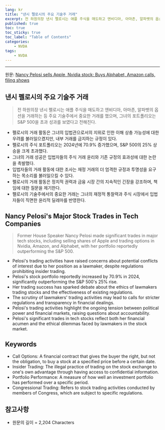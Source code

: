 ```yaml
---
lang: kr
title: "낸시 펠로시의 주요 기술주 거래"
excerpt: 전 하원의장 낸시 펠로시는 애플 주식을 매도하고 엔비디아, 아마존, 알파벳의 옵션을 거래하는 등 주요 기술주에서 중요한 거래를 했으며, 그녀의 포트폴리오는 S&P 500을 초과 성과를 보였다고 전해진다.
published: true
toc: true
toc_sticky: true
toc_label: "Table of Contents"
categories:
    - NVDA
tags:
    - NVDA
---
```


---

  원문: [Nancy Pelosi sells Apple, Nvidia stock; Buys Alphabet, Amazon calls, filing shows](https://www.investing.com/news/stock-market-news/nancy-pelosi-sells-apple-nvidia-stock-buys-alphabet-amazon-calls-filing-shows-3820827)

## 낸시 펠로시의 주요 기술주 거래

> 전 하원의장 낸시 펠로시는 애플 주식을 매도하고 엔비디아, 아마존, 알파벳의 옵션을 거래하는 등 주요 기술주에서 중요한 거래를 했으며, 그녀의 포트폴리오는 S&P 500을 초과 성과를 보였다고 전해진다.


- 펠로시의 거래 활동은 그녀의 입법관으로서의 지위로 인한 이해 상충 가능성에 대한 우려를 불러일으켰지만, 내부 거래를 금지하는 규정이 있다.
- 펠로시의 주식 포트폴리오는 2024년에 70.9% 증가했으며, S&P 500의 25% 상승을 크게 초과했다.
- 그녀의 거래 성공은 입법자들의 주식 거래 윤리와 기존 규정의 효과성에 대한 논란을 촉발했다.
- 입법자들의 거래 활동에 대한 조사는 재정 거래의 더 엄격한 규정과 투명성을 요구하는 목소리를 불러일으킬 수 있다.
- 펠로시의 거래 활동은 정치적 권력과 금융 시장 간의 지속적인 긴장을 강조하며, 책임에 대한 질문을 제기한다.
- 펠로시의 기술주에서의 중요한 거래는 그녀의 재정적 통찰력과 주식 시장에서 입법자들이 직면한 윤리적 딜레마를 반영한다.

## Nancy Pelosi's Major Stock Trades in Tech Companies

> Former House Speaker Nancy Pelosi made significant trades in major tech stocks, including selling shares of Apple and trading options in Nvidia, Amazon, and Alphabet, with her portfolio reportedly outperforming the S&P 500.


- Pelosi's trading activities have raised concerns about potential conflicts of interest due to her position as a lawmaker, despite regulations prohibiting insider trading.
- Pelosi's stock portfolio reportedly increased by 70.9% in 2024, significantly outperforming the S&P 500's 25% rise.
- Her trading success has sparked debate about the ethics of lawmakers trading stocks and the effectiveness of existing regulations.
- The scrutiny of lawmakers' trading activities may lead to calls for stricter regulations and transparency in financial dealings.
- Pelosi's trading activities highlight the ongoing tension between political power and financial markets, raising questions about accountability.
- Pelosi's significant trades in tech stocks reflect both her financial acumen and the ethical dilemmas faced by lawmakers in the stock market.

## Keywords

- Call Options: A financial contract that gives the buyer the right, but not the obligation, to buy a stock at a specified price before a certain date.
- Insider Trading: The illegal practice of trading on the stock exchange to one's own advantage through having access to confidential information.
- Portfolio Performance: A measure of how well an investment portfolio has performed over a specific period.
- Congressional Trading: Refers to stock trading activities conducted by members of Congress, which are subject to specific regulations.

## 참고사항

- 원문의 길이 = 2,204 Characters

